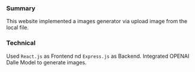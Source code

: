 ### Summary

This website implemented a images generator via upload image from the local file.

### Technical

Used `React.js` as Frontend nd  `Express.js` as Backend.  Integrated OPENAI Dalle Model to generate images.


